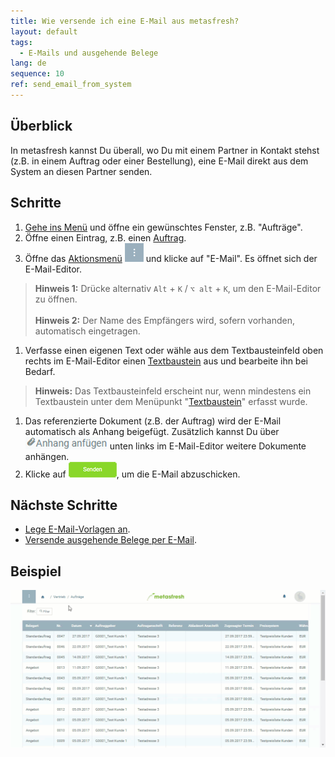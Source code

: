 ```yaml
---
title: Wie versende ich eine E-Mail aus metasfresh?
layout: default
tags:
  - E-Mails und ausgehende Belege
lang: de
sequence: 10
ref: send_email_from_system
---
```


## Überblick
In metasfresh kannst Du überall, wo Du mit einem Partner in Kontakt stehst (z.B. in einem Auftrag oder einer Bestellung), eine E-Mail direkt aus dem System an diesen Partner senden.

## Schritte
1. [Gehe ins Menü](Menu) und öffne ein gewünschtes Fenster, z.B. "Aufträge".
1. Öffne einen Eintrag, z.B. einen [Auftrag](Auftrag_erfassen).
1. Öffne das [Aktionsmenü](AktionStarten#aktionsmenue) ![](assets/actionsmenu_WebUI.png) und klicke auf "E-Mail". Es öffnet sich der E-Mail-Editor.
 >**Hinweis 1:** Drücke alternativ `Alt` + `K` / `⌥ alt` + `K`, um den E-Mail-Editor zu öffnen.<br><br>
 >**Hinweis 2:** Der Name des Empfängers wird, sofern vorhanden, automatisch eingetragen.

1. Verfasse einen eigenen Text oder wähle aus dem Textbausteinfeld oben rechts im E-Mail-Editor einen [Textbaustein](Textbaustein_erstellen) aus und bearbeite ihn bei Bedarf.
 >**Hinweis:** Das Textbausteinfeld erscheint nur, wenn mindestens ein Textbaustein unter dem Menüpunkt "[Textbaustein](Menu)" erfasst wurde.

1. Das referenzierte Dokument (z.B. der Auftrag) wird der E-Mail automatisch als Anhang beigefügt. Zusätzlich kannst Du über ![](assets/add_attachment.png) unten links im E-Mail-Editor weitere Dokumente anhängen.
1. Klicke auf ![](assets/send_email_button.png), um die E-Mail abzuschicken.

## Nächste Schritte
- [Lege E-Mail-Vorlagen an](Email-Vorlage_anlegen).
- [Versende ausgehende Belege per E-Mail](Email_senden_ausgehende_Belege).

## Beispiel
<kbd><img src="assets/Email_senden_aus_System.gif" alt="GIF: E-Mails aus metasfresh versenden"></kbd>
